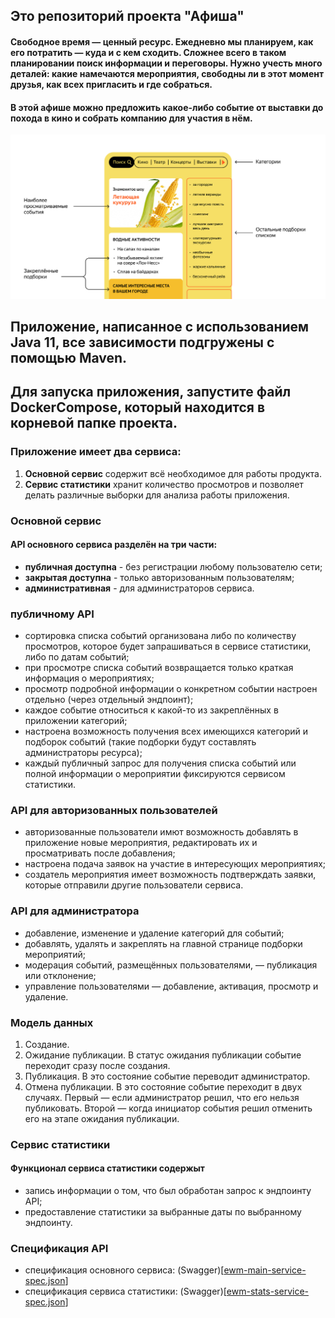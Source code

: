 ## Это репозиторий проекта "Афиша"
#### Свободное время — ценный ресурс. Ежедневно мы планируем, как его потратить — куда и с кем сходить. Сложнее всего в таком планировании поиск информации и переговоры. Нужно учесть много деталей: какие намечаются мероприятия, свободны ли в этот момент друзья, как всех пригласить и где собраться.
#### В этой афише можно предложить какое-либо событие от выставки до похода в кино и собрать компанию для участия в нём.
![1674558748.png](1674558748.png)

## Приложение, написанное с использованием Java 11, все зависимости подгружены с помощью Maven.

## Для запуска приложения, запустите файл DockerCompose, который находится в корневой папке проекта.

### Приложение имеет два сервиса:
1. **Основной сервис** содержит всё необходимое для работы продукта.
2. **Сервис статистики** хранит количество просмотров и позволяет делать различные выборки для анализа работы приложения.

### Основной сервис
#### API основного сервиса разделён на три части:

* **публичная доступна** - без регистрации любому пользователю сети;
* **закрытая доступна** - только авторизованным пользователям;
* **административная** - для администраторов сервиса.

### публичному API
* сортировка списка событий организована либо по количеству просмотров, которое будет запрашиваться в сервисе статистики, либо по датам событий;
* при просмотре списка событий возвращается только краткая информация о мероприятиях;
* просмотр подробной информации о конкретном событии настроен отдельно (через отдельный эндпоинт);
* каждое событие относиться к какой-то из закреплённых в приложении категорий;
* настроена возможность получения всех имеющихся категорий и подборок событий (такие подборки будут составлять администраторы ресурса);
* каждый публичный запрос для получения списка событий или полной информации о мероприятии фиксируются сервисом статистики.

### API для авторизованных пользователей
* авторизованные пользователи имют возможность добавлять в приложение новые мероприятия, редактировать их и просматривать после добавления;
* настроена подача заявок на участие в интересующих мероприятиях;
* создатель мероприятия имеет возможность подтверждать заявки, которые отправили другие пользователи сервиса.

### API для администратора
* добавление, изменение и удаление категорий для событий;
* добавлять, удалять и закреплять на главной странице подборки мероприятий;
* модерация событий, размещённых пользователями, — публикация или отклонение;
* управление пользователями — добавление, активация, просмотр и удаление.

### Модель данных
1. Создание.
2. Ожидание публикации. В статус ожидания публикации событие переходит сразу после создания.
3. Публикация. В это состояние событие переводит администратор.
4. Отмена публикации. В это состояние событие переходит в двух случаях. Первый — если администратор решил, что его нельзя публиковать. Второй — когда инициатор события решил отменить его на этапе ожидания публикации.

### Сервис статистики
#### Функционал сервиса статистики содержыт
* запись информации о том, что был обработан запрос к эндпоинту API;
* предоставление статистики за выбранные даты по выбранному эндпоинту.

### Спецификация API
* спецификация основного сервиса: (Swagger)[[ewm-main-service-spec.json](ewm-main-service-spec.json)]
* спецификация сервиса статистики: (Swagger)[[ewm-stats-service-spec.json](ewm-stats-service-spec.json)]